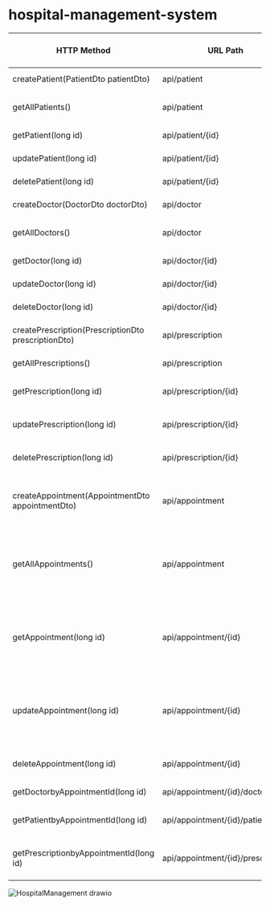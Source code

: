 # hospital-management-system


| HTTP Method                                         | URL Path                          | HTTP Status Code | Description                      | Sample Request                                                                                                                                                                                        | Sample Response                                                                                                                                                                                                                                                                                                                                                                                                                                                                                                                                                                                                                                                                                                                                                                                               |
|-----------------------------------------------------|-----------------------------------|------------------|----------------------------------|-------------------------------------------------------------------------------------------------------------------------------------------------------------------------------------------------------|---------------------------------------------------------------------------------------------------------------------------------------------------------------------------------------------------------------------------------------------------------------------------------------------------------------------------------------------------------------------------------------------------------------------------------------------------------------------------------------------------------------------------------------------------------------------------------------------------------------------------------------------------------------------------------------------------------------------------------------------------------------------------------------------------------------|
| createPatient(PatientDto patientDto)                | api/patient                       | 201 Created      | Creates a new Patient            | "name": "Musab","gender": "MALE","address": "Al-Bireh","weight": 75.0,"height": 172.0,"phoneNumber": "0595874752","birthDate": 990306000,"maritalStatus": "SINGLE","bloodType": "O_POSITIVE"          | "name": "Musab","gender": "MALE","address": "Al-Bireh","weight": 75.0,"height": 172.0,"phoneNumber": 595874752,"birthDate": "1970-01-12T11:05:06.000+00:00","maritalStatus": "SINGLE","bloodType": "O_POSITIVE"                                                                                                                                                                                                                                                                                                                                                                                                                                                                                                                                                                                               |
| getAllPatients()                                    | api/patient                       | 200 OK           | Gets All Patients                | *no request body*                                                                                                                                                                                     | *returns how many patients in DB*  "name": "Musab","gender": "MALE","address": "Al-Bireh","weight": 75.0,"height": 172.0,"phoneNumber": 595874752,"birthDate": "1970-01-12T11:05:06.000+00:00","maritalStatus": "SINGLE","bloodType": "O_POSITIVE"                                                                                                                                                                                                                                                                                                                                                                                                                                                                                                                                                            |
| getPatient(long id)                                 | api/patient/{id}                  | 200 OK           | Get a patient by Id              | *no request body, uses id in path(let's assume its 1)*                                                                                                                                                | "name": "Musab","gender": "MALE","address": "Al-Bireh","weight": 75.0,"height": 172.0,"phoneNumber": 595874752,"birthDate": "1970-01-12T11:05:06.000+00:00","maritalStatus": "SINGLE","bloodType": "O_POSITIVE"                                                                                                                                                                                                                                                                                                                                                                                                                                                                                                                                                                                               |
| updatePatient(long id)                              | api/patient/{id}                  | 202 Accepted     | update a patient by id           | "name": "Yahya","gender": "MALE","address": "Al-Bireh","weight": 75.0,"height": 172.0,"phoneNumber": 595874752,"birthDate": "990306000","maritalStatus": "SINGLE","bloodType": "O_POSITIVE"           | "name": "Yahya","gender": "MALE","address": "Al-Bireh","weight": 75.0,"height": 172.0,"phoneNumber": 595874752,"birthDate": "1970-01-12T11:05:06.000+00:00","maritalStatus": "SINGLE","bloodType": "O_POSITIVE"                                                                                                                                                                                                                                                                                                                                                                                                                                                                                                                                                                                               |
| deletePatient(long id)                              | api/patient/{id}                  | 204 No Content   | delete a patient by id           | *no request body*                                                                                                                                                                                     | "Deleted Successfully"                                                                                                                                                                                                                                                                                                                                                                                                                                                                                                                                                                                                                                                                                                                                                                                        |
| createDoctor(DoctorDto doctorDto)                   | api/doctor                        | 201 Created      | Creates a new Doctor             | "name":"Ziad","specialty":"Pediatrician","phoneNumber":"0595874752","email":"ziad.abuasi@gmail.com","clinicalAddress":"Behind Ramallah Friends Soccer Field"                                          | "name":"Ziad","specialty":"Pediatrician","phoneNumber":"0595874752","email":"ziad.abuasi@gmail.com","clinicalAddress":"Behind Ramallah Friends Soccer Field"                                                                                                                                                                                                                                                                                                                                                                                                                                                                                                                                                                                                                                                  |
| getAllDoctors()                                     | api/doctor                        | 200 OK           | Gets All Doctors                 | *no request body*                                                                                                                                                                                     | *returns how many doctors in DB*  "name":"Ziad","specialty":"Pediatrician","phoneNumber":"0595874752","email":"ziad.abuasi@gmail.com","clinicalAddress":"Behind Ramallah Friends Soccer Field"                                                                                                                                                                                                                                                                                                                                                                                                                                                                                                                                                                                                                |
| getDoctor(long id)                                  | api/doctor/{id}                   | 200 OK           | Get a doctor by Id               | *no request body, uses id in path(let's assume its 1)*                                                                                                                                                | "name":"Ziad","specialty":"Pediatrician","phoneNumber":"0595874752","email":"ziad.abuasi@gmail.com","clinicalAddress":"Behind Ramallah Friends Soccer Field"                                                                                                                                                                                                                                                                                                                                                                                                                                                                                                                                                                                                                                                  |
| updateDoctor(long id)                               | api/doctor/{id}                   | 202 Accepted     | update a doctor by id            | "name":"Bob","specialty":"Pediatrician","phoneNumber":"059676767","email":"bob.daniels@gmail.com","clinicalAddress":"Behind Ramallah Friends Soccer Field"                                            | "name":"Bob","specialty":"Pediatrician","phoneNumber":"059676767","email":"bob.daniels@gmail.com","clinicalAddress":"Behind Ramallah Friends Soccer Field"                                                                                                                                                                                                                                                                                                                                                                                                                                                                                                                                                                                                                                                    |
| deleteDoctor(long id)                               | api/doctor/{id}                   | 204 No Content   | delete a doctor by id            | *no request body*                                                                                                                                                                                     | "Deleted Successfully"                                                                                                                                                                                                                                                                                                                                                                                                                                                                                                                                                                                                                                                                                                                                                                                        |
| createPrescription(PrescriptionDto prescriptionDto) | api/prescription                  | 201 Created      | Creates a new Prescription       | "name": "Trufen","description": "Headache Relief","dosage": "100mg","frequency": "3","startDate": "2023-01-01","endDate": "2023-01-15"                                                                | "name": "Trufen","description": "Headache Relief","dosage": "100mg","frequency": "3","startDate": "2023-01-01T00:00:00.000+00:00","endDate": "2023-01-15T00:00:00.000+00:00"                                                                                                                                                                                                                                                                                                                                                                                                                                                                                                                                                                                                                                  |
| getAllPrescriptions()                               | api/prescription                  | 200 OK           | Gets All Prescriptions           | *no request body*                                                                                                                                                                                     | *returns how many prescriptions in DB*  "name": "Trufen","description": "Headache Relief","dosage": "100mg","frequency": "3","startDate": "2023-01-01T00:00:00.000+00:00","endDate": "2023-01-15T00:00:00.000+00:00"                                                                                                                                                                                                                                                                                                                                                                                                                                                                                                                                                                                          |
| getPrescription(long id)                            | api/prescription/{id}             | 200 OK           | Get a prescription by Id         | *no request body, uses id in path(let's assume its 1)*                                                                                                                                                |                                                                                                                                                                                                                                                                                                                                                                                                                                                                                                                                                                                                                                                                                                                                                                                                               |
| updatePrescription(long id)                         | api/prescription/{id}             | 202 Accepted     | update a prescription by id      | "name": "Advil","description": "Headache Relief","dosage": "100mg","frequency": "3","startDate": "2023-01-01","endDate": "2023-01-15"                                                                 | "name": "Advil","description": "Headache Relief","dosage": "100mg","frequency": "3","startDate": "2023-01-01","endDate": "2023-01-15"                                                                                                                                                                                                                                                                                                                                                                                                                                                                                                                                                                                                                                                                         |
| deletePrescription(long id)                         | api/prescription/{id}             | 204 No Content   | delete a prescription by id      | *no request body*                                                                                                                                                                                     | "Deleted Successfully"                                                                                                                                                                                                                                                                                                                                                                                                                                                                                                                                                                                                                                                                                                                                                                                        |
| createAppointment(AppointmentDto appointmentDto)    | api/appointment                   | 201 Created      | Creates a new Appointment        | "title": "Feeling Sick At School","symptoms": "Headache, Nausea","diagnosis": "Motion Sickness","date": "2023-01-01","doctor": {"id": 1},"patient": {"id": 1 },"prescription": {"id": 1 }             | "title": "Feeling Sick At School","symptoms": "Headache, Nausea","diagnosis": "Motion Sickness","date": "2023-01-01T00:00:00.000+00:00","doctor": {"id": 1,"name": "Ziad","specialty": "Pediatrician","phoneNumber": 595874752,"email": "ziad.abuasi@gmail.com","clinicalAddress": "Behind Ramallah Friends Soccer Field"},"patient": {"id": 1,"name": null,"gender": null,"address": null,"weight": 0.0,"height": 0.0,"phoneNumber": 0,"birthDate": null,"maritalStatus": null,"bloodType": null},"prescription": {"id": 1,"name": null,"description": null,"dosage": null,"frequency": null,"startDate": null,"endDate": null}                                                                                                                                                                              |
| getAllAppointments()                                | api/appointment                   | 200 OK           | Gets All Appointments            | *no request body*                                                                                                                                                                                     | *returns how many appointments in DB*  "title": "Feeling Sick At School","symptoms": "Headache, Nausea","diagnosis": "Motion Sickness","date": "2023-01-01T00:00:00.000+00:00","doctor": {"id": 1,"name": "Ziad","specialty": "Pediatrician","phoneNumber": 595874752,"email": "ziad.abuasi@gmail.com","clinicalAddress": "Behind Ramallah Friends Soccer Field"},"patient": {"id": 1,"name": "Musab","gender": "MALE","address": "Al-Bireh","weight": 75.0,"height": 172.0,"phoneNumber": 595874752,"birthDate": "1970-01-12T11:05:06.000+00:00","maritalStatus": "SINGLE","bloodType": "O_POSITIVE"},"prescription": {"id": 1,"name": "Trufen","description": "Headache Relief","dosage": "100mg","frequency": "3","startDate": "2023-01-01T00:00:00.000+00:00","endDate": "2023-01-15T00:00:00.000+00:00"} |
| getAppointment(long id)                             | api/appointment/{id}              | 200 OK           | Get a appointment by Id          | *no request body, uses id in path(let's assume its 1)*                                                                                                                                                | "title": "Feeling Sick At School","symptoms": "Headache, Nausea","diagnosis": "Motion Sickness","date": "2023-01-01T00:00:00.000+00:00","doctor": {"id": 1,"name": "Ziad","specialty": "Pediatrician","phoneNumber": 595874752,"email": "ziad.abuasi@gmail.com","clinicalAddress": "Behind Ramallah Friends Soccer Field"},"patient": {"id": 1,"name": "Musab","gender": "MALE","address": "Al-Bireh","weight": 75.0,"height": 172.0,"phoneNumber": 595874752,"birthDate": "1970-01-12T11:05:06.000+00:00","maritalStatus": "SINGLE","bloodType": "O_POSITIVE"},"prescription": {"id": 1,"name": "Trufen","description": "Headache Relief","dosage": "100mg","frequency": "3","startDate": "2023-01-01T00:00:00.000+00:00","endDate": "2023-01-15T00:00:00.000+00:00"}                                        |
| updateAppointment(long id)                          | api/appointment/{id}              | 202 Accepted     | update a appointment by id       | "title": "Feeling Sick At School","symptoms": "Headache, Nausea, Stomach Ache","diagnosis": "Stomach Virus","date": "2023-01-01","doctor": {"id": 1},"patient": {"id": 1 },"prescription": {"id": 1 } | "title": "Feeling Sick At School","symptoms": "Headache, Nausea, Stomach Ache","diagnosis": "Stomach Virus","date": "2023-01-01T00:00:00.000+00:00","doctor": {"id": 1,"name": "Ziad","specialty": "Pediatrician","phoneNumber": 595874752,"email": "ziad.abuasi@gmail.com","clinicalAddress": "Behind Ramallah Friends Soccer Field"},"patient": {"id": 1,"name": "Musab","gender": "MALE","address": "Al-Bireh","weight": 75.0,"height": 172.0,"phoneNumber": 595874752,"birthDate": "1970-01-12T11:05:06.000+00:00","maritalStatus": "SINGLE","bloodType": "O_POSITIVE"},"prescription": {"id": 1,"name": "Trufen","description": "Headache Relief","dosage": "100mg","frequency": "3","startDate": "2023-01-01T00:00:00.000+00:00","endDate": "2023-01-15T00:00:00.000+00:00"}                            |
| deleteAppointment(long id)                          | api/appointment/{id}              | 204 No Content   | delete a appointment by id       | *no request body*                                                                                                                                                                                     | "Deleted Successfully"                                                                                                                                                                                                                                                                                                                                                                                                                                                                                                                                                                                                                                                                                                                                                                                        |
| getDoctorbyAppointmentId(long id)                   | api/appointment/{id}/doctor       | 200 OK           | get doctor for appointment       | *no request body, uses id in path(let's assume its 1)*                                                                                                                                                | {"id": 1,"name": "Ziad","specialty": "Pediatrician","phoneNumber": 595874752,"email": "ziad.abuasi@gmail.com","clinicalAddress": "Behind Ramallah Friends Soccer Field"}                                                                                                                                                                                                                                                                                                                                                                                                                                                                                                                                                                                                                                      |          
| getPatientbyAppointmentId(long id)                  | api/appointment/{id}/patient      | 200 OK           | get patient for appointment      | *no request body, uses id in path(let's assume its 1)*                                                                                                                                                | {"id": 1,"name": "Musab","gender": "MALE","address": "Al-Bireh","weight": 75.0,"height": 172.0,"phoneNumber": 595874752,"birthDate": "1970-01-12T11:05:06.000+00:00","maritalStatus": "SINGLE","bloodType": "O_POSITIVE"}                                                                                                                                                                                                                                                                                                                                                                                                                                                                                                                                                                                     |                          
| getPrescriptionbyAppointmentId(long id)             | api/appointment/{id}/prescription | 200 OK           | get prescription for appointment | *no request body, uses id in path(let's assume its 1)*                                                                                                                                                | "prescription": {"id": 1,"name": "Trufen","description": "Headache Relief","dosage": "100mg","frequency": "3","startDate": "2023-01-01T00:00:00.000+00:00","endDate": "2023-01-15T00:00:00.000+00:00"}                                                                                                                                                                                                                                                                                                                                                                                                                                                                                                                                                                                                        |                          











![HospitalManagement drawio](https://user-images.githubusercontent.com/62875631/236657495-7824444d-5536-41c6-8551-5e969ea62a64.png)




